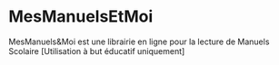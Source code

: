 # MesManuelsEtMoi
MesManuels&amp;Moi est une librairie en ligne pour la lecture de Manuels Scolaire [Utilisation à but éducatif uniquement]

